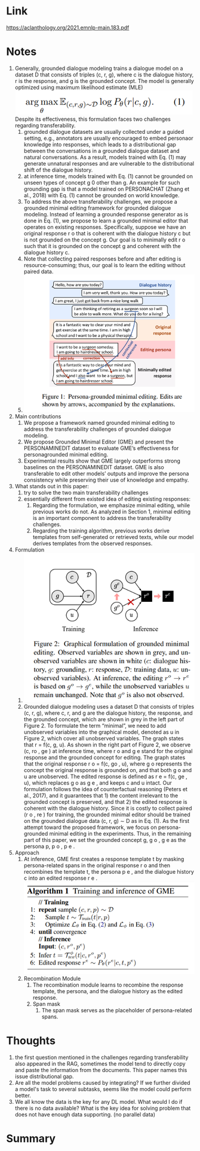 Link
===============
<p>

https://aclanthology.org/2021.emnlp-main.183.pdf

</p>


Notes
===============

1. Generally, grounded dialogue modeling trains a dialogue model on a dataset D that consists of triples (c, r, g),
   where c is the dialogue history, r is the response, and g is the grounded concept. The model is generally optimized
   using maximum likelihood estimate (MLE)
   ![img.png](img.png)
   Despite its effectiveness, this formulation faces two challenges regarding transferability.
    1. grounded dialogue datasets are usually collected under a guided setting, e.g., annotators are usually encouraged
       to embed personaor knowledge into responses, which leads to a distributional gap between the conversations in a
       grounded dialogue dataset and natural conversations. As a result, models trained with Eq. (1) may generate
       unnatural responses and are vulnerable to the distributional shift of the dialogue history.
    2. at inference time, models trained with Eq. (1) cannot be grounded on unseen types of concept g 0 other than g. An
       example for such grounding gap is that a model trained on PERSONACHAT (Zhang et al., 2018) with Eq. (1)
       cannot be grounded on world knowledge.
    3. To address the above transferability challenges, we propose a grounded minimal editing framework for grounded
       dialogue modeling. Instead of learning a grounded response generator as is done in Eq. (1), we propose to learn a
       grounded minimal editor that operates on existing responses. Specifically, suppose we have an original response r
       o that is coherent with the dialogue history c but is not grounded on the concept g. Our goal is to minimally
       edit r o such that it is grounded on the concept g and coherent with the dialogue history c.
    4. Note that collecting paired responses before and after editing is resource-consuming; thus, our goal is to learn
       the editing without paired data.
    5. ![img_1.png](img_1.png)
2. Main contributions
    1. We propose a framework named grounded minimal editing to address the transferability challenges of grounded
       dialogue modeling.
    2. We propose Grounded Minimal Editor (GME)
       and present the PERSONAMINEDIT dataset to evaluate GME’s effectiveness for personagrounded minimal editing.
    3. Experimental results show that GME largely outperforms strong baselines on the PERSONAMINEDIT dataset. GME is
       also transferable to edit other models’ outputs and improve the persona consistency while preserving their use of
       knowledge and empathy.
3. What stands out in this paper:
    1. try to solve the two main transferability challenges
    2. essentially different from existed idea of editing existing responses:
        1. Regarding the formulation, we emphasize minimal editing, while previous works do not. As analyzed in Section
           1, minimal editing is an important component to address the transferability challenges.
        2. Regarding the training algorithm, previous works derive templates from self-generated or retrieved texts,
           while our model derives templates from the observed responses.
4. Formulation
    1. ![img_2.png](img_2.png)
    2. Grounded dialogue modeling uses a dataset D that consists of triples (c, r, g), where c, r, and g are the
       dialogue history, the response, and the grounded concept, which are shown in grey in the left part of Figure 2.
       To formulate the term “minimal”, we need to add unobserved variables into the graphical model, denoted as u in
       Figure 2, which cover all unobserved variables. The graph states that r = f(c, g, u). As shown in the right part
       of Figure 2, we observe (c, ro , ge
       ) at inference time, where r o and g e stand for the original response and the grounded concept for editing. The
       graph states that the original response r o = f(c, go , u), where g o represents the concept the original
       response is grounded on, and that both g o and u are unobserved. The edited response is defined as r e = f(c, ge
       , u), which replaces g o as g e , and keeps c and u intact. Our formulation follows the idea of counterfactual
       reasoning (Peters et al., 2017), and it guarantees that 1) the content irrelevant to the grounded concept is
       preserved, and that 2) the edited response is coherent with the dialogue history. Since it is costly to collect
       paired (r o , re
       ) for training, the grounded minimal editor should be trained on the grounded dialogue data (c, r, g) ∼ D as in
       Eq. (1). As the first attempt toward the proposed framework, we focus on persona-grounded minimal editing in the
       experiments. Thus, in the remaining part of this paper, we set the grounded concept g, g o , g e as the persona
       p, p o , p e .
5. Approach
    1. At inference, GME first creates a response template t by masking persona-related spans in the original response r
       o and then recombines the template t, the persona p e , and the dialogue history c into an edited response r e .
       ![img_3.png](img_3.png)
    2. Recombination Module
        1. The recombination module learns to recombine the response template, the persona, and the dialogue history as
           the edited response.
        2. Span mask
           1. The span mask serves as the placeholder of persona-related spans.

Thoughts
===============

1. the first question mentioned in the challenges regarding transferability also appeared in the RAG, sometimes the
   model tend to directly copy and paste the information from the documents. This paper names this issue distributional
   gap.
2. Are all the model problems caused by integrating? If we further divided a model's task to several subtasks, seems
   like the model could perform better.
3. We all know the data is the key for any DL model. What would I do if there is no data available? What is the key idea
   for solving problem that does not have enough data supporting. (no parallel data)

Summary
===============